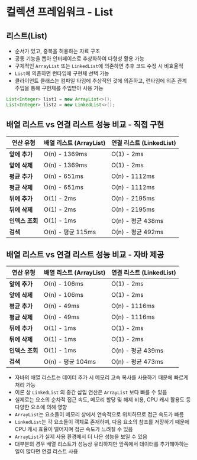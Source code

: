 # 컬렉션 프레임워크 - List
## 리스트(List)
- 순서가 있고, 중복을 허용하는 자료 구조
- 공통 기능을 뽑아 인터페이스로 추상화하여 다형성 활용 가능
- 구체적인 `ArrayList` 또는 `LinkedList`에 의존하면 추후 코드 수정 시 비효율적
- `List`에 의존하면 런타임에 구현체 선택 가능
- 클라이언트 클래스는 컴파일 타임에 추상적인 것에 의존하고, 런타임에 의존 관계 주입을 통해 구현체를 주입받아 사용 가능
```java
List<Integer> list1 = new ArrayList<>();
List<Integer> list2 = new LinkedList<>();
```
## 배열 리스트 vs 연결 리스트 성능 비교 - 직접 구현
| 연산 유형       | 배열 리스트 (ArrayList)       | 연결 리스트 (LinkedList)       |
|----------------|-------------------------------|--------------------------------|
| **앞에 추가**   | O(n) - 1369ms                 | O(1) - 2ms                     |
| **앞에 삭제**   | O(n) - 1369ms                 | O(1) - 2ms                     |
| **평균 추가**   | O(n) - 651ms                  | O(n) - 1112ms                  |
| **평균 삭제**   | O(n) - 651ms                  | O(n) - 1112ms                  |
| **뒤에 추가**   | O(1) - 2ms                    | O(n) - 2195ms                  |
| **뒤에 삭제**   | O(1) - 2ms                    | O(n) - 2195ms                  |
| **인덱스 조회** | O(1) - 1ms                    | O(n) - 평균 438ms             |
| **검색**       | O(n) - 평균 115ms            | O(n) - 평균 492ms             |
## 배열 리스트 vs 연결 리스트 성능 비교 - 자바 제공
| 연산 유형       | 배열 리스트 (ArrayList)       | 연결 리스트 (LinkedList)       |
|----------------|-------------------------------|--------------------------------|
| **앞에 추가**   | O(n) - 106ms                  | O(1) - 2ms                     |
| **앞에 삭제**   | O(n) - 106ms                  | O(1) - 2ms                     |
| **평균 추가**   | O(n) - 49ms                   | O(n) - 1116ms                  |
| **평균 삭제**   | O(n) - 49ms                   | O(n) - 1116ms                  |
| **뒤에 추가**   | O(1) - 1ms                    | O(1) - 2ms                     |
| **뒤에 삭제**   | O(1) - 1ms                    | O(1) - 2ms                     |
| **인덱스 조회** | O(1) - 1ms                    | O(n) - 평균 439ms             |
| **검색**       | O(n) - 평균 104ms            | O(n) - 평균 473ms             |
- 자바의 배열 리스트는 데이터 추가 시 메모리 고속 복사를 사용하기 때문에 빠르게 처리 가능
- 이론 상 `LinkedList` 의 중간 삽입 연산은 `ArrayList` 보다 빠를 수 있음
- 실제로는 요소의 순차적 접근 속도, 메모리 할당 및 해제 비용, CPU 캐시 활용도 등 다양한 요소에 의해 영향
- `ArrayList`는 요소들이 메모리 상에서 연속적으로 위치하므로 접근 속도가 빠름
- `LinkedList`는 각 요소들이 객체로 존재하며, 다음 요소의 참조를 저장하기 때문에 CPU 캐시 효율이 떨어지며 접근 속도가 느려질 수 있음
- `ArrayList`가 실제 사용 환경에서 더 나은 성능을 보일 수 있음
- 대부분의 경우 배열 리스트가 성능상 유리하지만 앞쪽에서 데이터를 추가해야하는 일이 많다면 연결 리스트 사용
